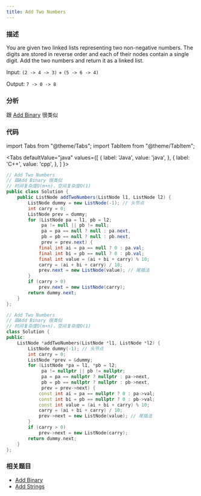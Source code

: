 ```yaml
---
title: Add Two Numbers
---
```


### 描述

You are given two linked lists representing two non-negative numbers. The digits are stored in reverse order and each of their nodes contain a single digit. Add the two numbers and return it as a linked list.

Input: `(2 -> 4 -> 3)` + `(5 -> 6 -> 4)`

Output: `7 -> 0 -> 8`

### 分析

跟 [Add Binary](../../simulation/add-binary.md) 很类似

### 代码

import Tabs from "@theme/Tabs";
import TabItem from "@theme/TabItem";

<Tabs
defaultValue="java"
values={[
{ label: 'Java', value: 'java', },
{ label: 'C++', value: 'cpp', },
]
}>
<TabItem value="java">

```java
// Add Two Numbers
// 跟Add Binary 很类似
// 时间复杂度O(m+n)，空间复杂度O(1)
public class Solution {
    public ListNode addTwoNumbers(ListNode l1, ListNode l2) {
        ListNode dummy = new ListNode(-1); // 头节点
        int carry = 0;
        ListNode prev = dummy;
        for (ListNode pa = l1, pb = l2;
             pa != null || pb != null;
             pa = pa == null ? null : pa.next,
             pb = pb == null ? null : pb.next,
             prev = prev.next) {
            final int ai = pa == null ? 0 : pa.val;
            final int bi = pb == null ? 0 : pb.val;
            final int value = (ai + bi + carry) % 10;
            carry = (ai + bi + carry) / 10;
            prev.next = new ListNode(value); // 尾插法
        }
        if (carry > 0)
            prev.next = new ListNode(carry);
        return dummy.next;
    }
};
```

</TabItem>
<TabItem value="cpp">

```cpp
// Add Two Numbers
// 跟Add Binary 很类似
// 时间复杂度O(m+n)，空间复杂度O(1)
class Solution {
public:
    ListNode *addTwoNumbers(ListNode *l1, ListNode *l2) {
        ListNode dummy(-1); // 头节点
        int carry = 0;
        ListNode *prev = &dummy;
        for (ListNode *pa = l1, *pb = l2;
             pa != nullptr || pb != nullptr;
             pa = pa == nullptr ? nullptr : pa->next,
             pb = pb == nullptr ? nullptr : pb->next,
             prev = prev->next) {
            const int ai = pa == nullptr ? 0 : pa->val;
            const int bi = pb == nullptr ? 0 : pb->val;
            const int value = (ai + bi + carry) % 10;
            carry = (ai + bi + carry) / 10;
            prev->next = new ListNode(value); // 尾插法
        }
        if (carry > 0)
            prev->next = new ListNode(carry);
        return dummy.next;
    }
};
```

</TabItem>
</Tabs>

### 相关题目

- [Add Binary](../../simulation/add-binary.md)
- [Add Strings](../../simulation/add-strings.md)
